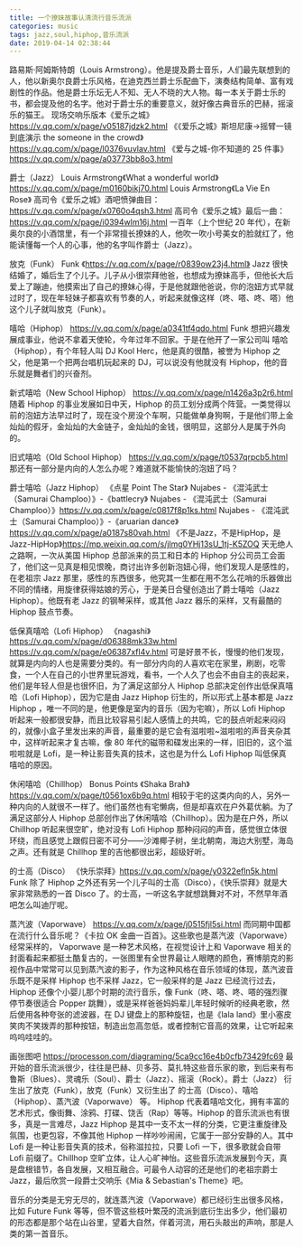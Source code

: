 ```yaml
---
title: 一个撩妹故事认清流行音乐流派
categories: music
tags: jazz,soul,hiphop,音乐流派
date: 2019-04-14 02:38:44
---
```

路易斯·阿姆斯特朗（Louis Armstrong）。他是提及爵士音乐，人们最先联想到的人，他以新奥尔良爵士乐风格，在迪克西兰爵士乐配曲下，演奏结构简单、富有戏剧性的作品。他是爵士乐坛无人不知、无人不晓的大人物。每一本关于爵士乐的书，都会提及他的名字。他对于爵士乐的重要意义，就好像古典音乐的巴赫，摇滚乐的猫王。
现场交响乐版本《爱乐之城》https://v.qq.com/x/page/v05187jdzk2.html
《《爱乐之城》斯坦尼康→摇臂一镜到底演示 the someone in the crowd》https://v.qq.com/x/page/l0376vuvlav.html
《爱与之城-你不知道的 25 件事》https://v.qq.com/x/page/a03773bb8o3.html

爵士（Jazz）
Louis Armstrong《What a wonderful world》 https://v.qq.com/x/page/m0160bikj70.html
Louis Armstrong《La Vie En Rose》
高司令《爱乐之城》酒吧愤弹曲目：https://v.qq.com/x/page/x0760o4qsh3.html
高司令《爱乐之城》最后一曲：https://v.qq.com/x/page/i0394wlm16j.html
一百年（上个世纪 20 年代），在新奥尔良的小酒馆里，有一个非常擅长撩妹的人，他吹一吹小号美女的脸就红了，他能读懂每一个人的心事，他的名字叫作爵士（Jazz）。

放克（Funk）
Funk 《https://v.qq.com/x/page/r0839ow23j4.html》
Jazz 很快结婚了，婚后生了个儿子。儿子从小很崇拜他爸，也想成为撩妹高手，但他长大后爱上了蹦迪，他摸索出了自己的撩妹心得，于是他就跟他爸说，你的泡妞方式早就过时了，现在年轻妹子都喜欢有节奏的人，听起来就像这样（咚、嗒、咚、嗒）他这个儿子就叫放克（Funk）。

嘻哈（Hiphop）
https://v.qq.com/x/page/a0341tf4qdo.html
Funk 想把兴趣发展成事业，他说不拿着天使轮，今年过年不回家。于是在他开了一家公司叫 嘻哈（Hiphop），有个年轻人叫 DJ Kool Herc，他是真的很酷，被誉为 Hiphop 之父，他是第一个把两台唱机玩起来的 DJ，可以说没有他就没有 Hiphop，他的音乐就是舞者们的兴奋剂。

新式嘻哈（New School Hiphop）
https://v.qq.com/x/page/n1426a3p2r6.html
随着 Hiphop 的事业发展如日中天，Hiphop 的员工划分成两个阵营。一类觉得以前的泡妞方法早过时了，现在没个房没个车啊，只能做单身狗啊，于是他们带上金灿灿的假牙，金灿灿的大金链子，金灿灿的金钱，很明显，这部分人是属于外向的。

旧式嘻哈（Old School Hiphop）
https://v.qq.com/x/page/t0537qrpcb5.html
那还有一部分是内向的人怎么办呢？难道就不能愉快的泡妞了吗？

爵士嘻哈（Jazz Hiphop）
《点星 Point The Star》 
Nujabes - 《混沌武士（Samurai Champloo）》-《battlecry》
Nujabes - 《混沌武士（Samurai Champloo）》https://v.qq.com/x/page/c0817f8p1ks.html
Nujabes - 《混沌武士（Samurai Champloo）》-《aruarian dance》
https://v.qq.com/x/page/a0187s80vah.html
《不是Jazz，不是HipHop，是Jazz-HipHop》https://mp.weixin.qq.com/s/jlmg0YHj13sU_1tj-K5ZOQ
天无绝人之路啊，一次从美国 Hiphop 总部派来的员工和日本的 Hiphop 分公司员工会面了，他们这一见真是相见恨晚，商讨出许多创新泡妞心得，他们发现人是感性的，在老祖宗 Jazz 那里，感性的东西很多，他究其一生都在用不怎么花哨的乐器做出不同的情绪，用旋律获得姑娘的芳心，于是美日合璧创造出了爵士嘻哈（Jazz Hiphop）。他既有老 Jazz 的钢琴采样，或其他 Jazz 器乐的采样，又有最酷的 Hiphop 鼓点节奏。

低保真嘻哈（Lofi Hiphop）
《nagashi》
https://v.qq.com/x/page/d06388mk33w.html
https://v.qq.com/x/page/e06387xfl4v.html
可是好景不长，慢慢的他们发现，就算是内向的人也是需要分类的。有一部分内向的人喜欢宅在家里，刷剧，吃零食，一个人在自己的小世界里玩游戏，看书，一个人久了也会不由自主的丧起来，他们是年轻人但是也很怀旧，为了满足这部分人 Hiphop 总部决定创作出低保真嘻哈（Lofi Hiphop），因为它是由 Jazz Hiphop 衍生的，所以形式上基本都是 Jazz Hiphop ，唯一不同的是，他更像是室内的音乐（因为宅嘛），所以 Lofi Hiphop 听起来一般都很安静，而且比较容易引起人感情上的共鸣，它的鼓点听起来闷闷的，就像小盒子里发出来的声音，最重要的是它会有滋啦啦~滋啦啦的声音夹杂其中，这样听起来才复古嘛，像 80 年代的磁带和碟发出来的一样，旧旧的，这个滋啦啦就是 Lofi，是一种让影音失真的技术，这也是为什么 Lofi Hiphop 叫低保真嘻哈的原因。

休闲嘻哈（Chillhop）
Bonus Points 《Shaka Brah》
https://v.qq.com/x/page/t0561ox6b9q.html
相较于宅的这类内向的人，另外一种内向的人就很不一样了。他们虽然也有宅懒病，但是却喜欢在户外葛优躺。为了满足这部分人 Hiphop 总部创作出了休闲嘻哈（Chillhop）。因为是在户外，所以 Chillhop 听起来很空旷，绝对没有 Lofi Hiphop 那种闷闷的声音，感觉很立体很环绕，而且感觉上跟假日密不可分——沙滩椰子树，坐北朝南，海边大别墅，海岛之声。还有就是 Chillhop 里的吉他都很出彩，超级好听。

的士高（Disco）
《快乐崇拜》https://v.qq.com/x/page/y0322efln5k.html
Funk 除了 Hiphop 之外还有另一个儿子叫的士高（Disco），《快乐崇拜》就是大家非常熟悉的一首 Disco 了。的士高，一听这名字就想跳舞对不对，不然早年酒吧怎么叫迪厅呢。

蒸汽波（Vaporwave）
https://v.qq.com/x/page/j0515fjl5si.html
而同期中国都在流行什么音乐呢？《卡拉 OK 金曲一百首》。这些歌也是蒸汽波（Vaporwave）经常采样的， Vaporwave 是一种艺术风格，在视觉设计上和 Vaporwave 相关的封面看起来都挺土酷复古的，一张图里有全世界最让人眼瞎的颜色，赛博朋克的影视作品中常常可以见到蒸汽波的影子，作为这种风格在音乐领域的体现，蒸汽波音乐既不是采样 Hiphop 也不采样 Jazz，它一般采样的是 Jazz 已经流行过去，Hiphop 还像个小婴儿那个时期的流行音乐，像 Funk（咚、嗒、咚、嗒的强烈骤停节奏很适合 Popper 跳舞），或是采样爸爸妈妈辈儿年轻时候听的经典老歌，然后使用各种夸张的滤波器，在 DJ 键盘上的那种旋钮，也是《lala land》里小塞皮笑肉不笑拨弄的那种按钮，制造出忽高忽低，或者控制它音高的效果，让它听起来呜呜哇哇的。

画张图吧
https://processon.com/diagraming/5ca9cc16e4b0cfb73429fc69
最开始的音乐流派很少，往往是巴赫、贝多芬、莫扎特这些音乐家的歌，到后来有布鲁斯（Blues）、灵魂乐（Soul）、爵士（Jazz）、摇滚（Rock）。爵士（Jazz） 衍生出了放克（Funk），放克（Funk）又衍生出了 的士高（Disco）、嘻哈（Hiphop）、蒸汽波（Vaporwave） 等。 Hiphop 代表着嘻哈文化，拥有丰富的艺术形式，像街舞、涂鸦、打碟、饶舌（Rap）等等。Hiphop 的音乐流派也有很多，真是一言难尽，Jazz Hiphop 是其中一支不太一样的分类，它更注重旋律及氛围，也更包容，不像其他 Hiphop 一样吵吵闹闹，它属于一部分安静的人。其中 Lofi 是一种让影音失真的技术，俗称滋拉拉，只要 Lofi 一下，很多歌就会自带 Lofi 前缀了。Chillhop 空旷立体，让人心旷神怡。这些音乐流派发展到今天，真是盘根错节，各自发展，又相互融合。可最令人动容的还是他们的老祖宗爵士 Jazz，最后欣赏一段爵士交响乐《Mia & Sebastian's Theme》吧。

音乐的分类是无穷无尽的，就连蒸汽波（Vaporwave）都已经衍生出很多风格，比如 Future Funk 等等，但不管这些枝叶繁茂的流派到底衍生出多少，他们最初的形态都是那个站在山谷里，望着大自然，伴着河流，用石头敲出的声响，那是人类的第一首音乐。


